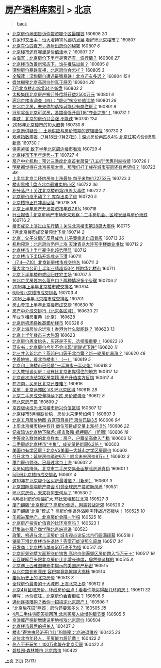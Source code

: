 [房产语料库索引](../../README.md)  > [北京](北京.md)
====
> [back](../README.md)

- [北京房价地图告诉你投资哪个区最赚钱](http://jkwz.applinzi.com/ittc/6863928268482413573.html#%E5%8C%97%E4%BA%AC%E6%88%BF%E4%BB%B7%E5%9C%B0%E5%9B%BE%E5%91%8A%E8%AF%89%E4%BD%A0%E6%8A%95%E8%B5%84%E5%93%AA%E4%B8%AA%E5%8C%BA%E6%9C%80%E8%B5%9A%E9%92%B1) 160808 *20* 
- [许家印又出手：恒大增持10%廊坊发展 看好环北京楼市？](http://jkwz.applinzi.com/ittc/6863535486966170628.html#%E8%AE%B8%E5%AE%B6%E5%8D%B0%E5%8F%88%E5%87%BA%E6%89%8B%EF%BC%9A%E6%81%92%E5%A4%A7%E5%A2%9E%E6%8C%8110%25%E5%BB%8A%E5%9D%8A%E5%8F%91%E5%B1%95+%E7%9C%8B%E5%A5%BD%E7%8E%AF%E5%8C%97%E4%BA%AC%E6%A5%BC%E5%B8%82%EF%BC%9F) 160807  
- [北京车位四百万，折射出房价的秘密](http://jkwz.applinzi.com/ittc/6863573885152396292.html#%E5%8C%97%E4%BA%AC%E8%BD%A6%E4%BD%8D%E5%9B%9B%E7%99%BE%E4%B8%87%EF%BC%8C%E6%8A%98%E5%B0%84%E5%87%BA%E6%88%BF%E4%BB%B7%E7%9A%84%E7%A7%98%E5%AF%86) 160807 *6* 
- [北京楼市还有哪里是价值洼地？](http://jkwz.applinzi.com/ittc/6863337924963337220.html#%E5%8C%97%E4%BA%AC%E6%A5%BC%E5%B8%82%E8%BF%98%E6%9C%89%E5%93%AA%E9%87%8C%E6%98%AF%E4%BB%B7%E5%80%BC%E6%B4%BC%E5%9C%B0%EF%BC%9F) 160807 *37* 
- [白海军：北京房价下半年是否还有一波行情？](http://jkwz.applinzi.com/ittc/6863184752877765637.html#%E7%99%BD%E6%B5%B7%E5%86%9B%EF%BC%9A%E5%8C%97%E4%BA%AC%E6%88%BF%E4%BB%B7%E4%B8%8B%E5%8D%8A%E5%B9%B4%E6%98%AF%E5%90%A6%E8%BF%98%E6%9C%89%E4%B8%80%E6%B3%A2%E8%A1%8C%E6%83%85%EF%BC%9F) 160806 *27* 
- [北京楼市改善新常态下，谁在推陈出新？](http://jkwz.applinzi.com/ittc/6862816988489057284.html#%E5%8C%97%E4%BA%AC%E6%A5%BC%E5%B8%82%E6%94%B9%E5%96%84%E6%96%B0%E5%B8%B8%E6%80%81%E4%B8%8B%EF%BC%8C%E8%B0%81%E5%9C%A8%E6%8E%A8%E9%99%88%E5%87%BA%E6%96%B0%EF%BC%9F) 160805 *8* 
- [深圳房价暴跌真相，北京房价会怎样？](http://jkwz.applinzi.com/ittc/6862809526943892484.html#%E6%B7%B1%E5%9C%B3%E6%88%BF%E4%BB%B7%E6%9A%B4%E8%B7%8C%E7%9C%9F%E7%9B%B8%EF%BC%8C%E5%8C%97%E4%BA%AC%E6%88%BF%E4%BB%B7%E4%BC%9A%E6%80%8E%E6%A0%B7%EF%BC%9F) 160805 *3* 
- [全解读｜深圳房价遭遇最强暴跌！北京还有多远？](http://jkwz.applinzi.com/ittc/6862566176525386756.html#%E5%85%A8%E8%A7%A3%E8%AF%BB%EF%BD%9C%E6%B7%B1%E5%9C%B3%E6%88%BF%E4%BB%B7%E9%81%AD%E9%81%87%E6%9C%80%E5%BC%BA%E6%9A%B4%E8%B7%8C%EF%BC%81%E5%8C%97%E4%BA%AC%E8%BF%98%E6%9C%89%E5%A4%9A%E8%BF%9C%EF%BC%9F) 160804 *154* 
- [媒体揭秘北京高房价的真正原因](http://jkwz.applinzi.com/ittc/6862438479425963012.html#%E5%AA%92%E4%BD%93%E6%8F%AD%E7%A7%98%E5%8C%97%E4%BA%AC%E9%AB%98%E6%88%BF%E4%BB%B7%E7%9A%84%E7%9C%9F%E6%AD%A3%E5%8E%9F%E5%9B%A0) 160804 *20* 
- [7月北京楼市新增34个新盘](http://jkwz.applinzi.com/ittc/6861780982121890820.html#7%E6%9C%88%E5%8C%97%E4%BA%AC%E6%A5%BC%E5%B8%82%E6%96%B0%E5%A2%9E34%E4%B8%AA%E6%96%B0%E7%9B%98) 160802 *2* 
- [太极集团北京房产搬迁补偿将获益2500万元](http://jkwz.applinzi.com/ittc/6861476928510493701.html#%E5%A4%AA%E6%9E%81%E9%9B%86%E5%9B%A2%E5%8C%97%E4%BA%AC%E6%88%BF%E4%BA%A7%E6%90%AC%E8%BF%81%E8%A1%A5%E5%81%BF%E5%B0%86%E8%8E%B7%E7%9B%8A2500%E4%B8%87%E5%85%83) 160801 *6* 
- [环北京楼市调查（四）：“虚火”掏空价值洼地](http://jkwz.applinzi.com/ittc/6861462620229600261.html#%E7%8E%AF%E5%8C%97%E4%BA%AC%E6%A5%BC%E5%B8%82%E8%B0%83%E6%9F%A5%EF%BC%88%E5%9B%9B%EF%BC%89%EF%BC%9A%E2%80%9C%E8%99%9A%E7%81%AB%E2%80%9D%E6%8E%8F%E7%A9%BA%E4%BB%B7%E5%80%BC%E6%B4%BC%E5%9C%B0) 160801 *36* 
- [在北京买房，未来你的选择可能只有商住房了](http://jkwz.applinzi.com/ittc/6861172394491905028.html#%E5%9C%A8%E5%8C%97%E4%BA%AC%E4%B9%B0%E6%88%BF%EF%BC%8C%E6%9C%AA%E6%9D%A5%E4%BD%A0%E7%9A%84%E9%80%89%E6%8B%A9%E5%8F%AF%E8%83%BD%E5%8F%AA%E6%9C%89%E5%95%86%E4%BD%8F%E6%88%BF%E4%BA%86) 160801 *8* 
- [冠军奖金北京可买房，各路豪强开启TI6“夺金之旅”！](http://jkwz.applinzi.com/ittc/6861031497401893893.html#%E5%86%A0%E5%86%9B%E5%A5%96%E9%87%91%E5%8C%97%E4%BA%AC%E5%8F%AF%E4%B9%B0%E6%88%BF%EF%BC%8C%E5%90%84%E8%B7%AF%E8%B1%AA%E5%BC%BA%E5%BC%80%E5%90%AFTI6%E2%80%9C%E5%A4%BA%E9%87%91%E4%B9%8B%E6%97%85%E2%80%9D%EF%BC%81) 160731 *1* 
- [李铁：北京的房价只会涨 不能跌](http://jkwz.applinzi.com/ittc/6860680668971009028.html#%E6%9D%8E%E9%93%81%EF%BC%9A%E5%8C%97%E4%BA%AC%E7%9A%84%E6%88%BF%E4%BB%B7%E5%8F%AA%E4%BC%9A%E6%B6%A8+%E4%B8%8D%E8%83%BD%E8%B7%8C) 160730 *124* 
- [2016年北京楼市的10大趋势](http://jkwz.applinzi.com/ittc/6860600689050518533.html#2016%E5%B9%B4%E5%8C%97%E4%BA%AC%E6%A5%BC%E5%B8%82%E7%9A%8410%E5%A4%A7%E8%B6%8B%E5%8A%BF) 160730 *6* 
- [北京断供疑云： 土地供应与房价预期的逻辑错位](http://jkwz.applinzi.com/ittc/6860600505650381828.html#%E5%8C%97%E4%BA%AC%E6%96%AD%E4%BE%9B%E7%96%91%E4%BA%91%EF%BC%9A+%E5%9C%9F%E5%9C%B0%E4%BE%9B%E5%BA%94%E4%B8%8E%E6%88%BF%E4%BB%B7%E9%A2%84%E6%9C%9F%E7%9A%84%E9%80%BB%E8%BE%91%E9%94%99%E4%BD%8D) 160730 *2* 
- [观点指数周报（7月18日-7月27日）| 深圳房价再跌8.4% 北京住宅均价创8周新高](http://jkwz.applinzi.com/ittc/6860436421801935877.html#%E8%A7%82%E7%82%B9%E6%8C%87%E6%95%B0%E5%91%A8%E6%8A%A5%EF%BC%887%E6%9C%8818%E6%97%A5-7%E6%9C%8827%E6%97%A5%EF%BC%89%7C+%E6%B7%B1%E5%9C%B3%E6%88%BF%E4%BB%B7%E5%86%8D%E8%B7%8C8.4%25+%E5%8C%97%E4%BA%AC%E4%BD%8F%E5%AE%85%E5%9D%87%E4%BB%B7%E5%88%9B8%E5%91%A8%E6%96%B0%E9%AB%98) 160730 *1* 
- [供需紧张 致下半年北京周边楼市看涨](http://jkwz.applinzi.com/ittc/6860317902875657220.html#%E4%BE%9B%E9%9C%80%E7%B4%A7%E5%BC%A0+%E8%87%B4%E4%B8%8B%E5%8D%8A%E5%B9%B4%E5%8C%97%E4%BA%AC%E5%91%A8%E8%BE%B9%E6%A5%BC%E5%B8%82%E7%9C%8B%E6%B6%A8) 160729 *4* 
- [北京楼市下半年走势--下](http://jkwz.applinzi.com/ittc/6859636057154520069.html#%E5%8C%97%E4%BA%AC%E6%A5%BC%E5%B8%82%E4%B8%8B%E5%8D%8A%E5%B9%B4%E8%B5%B0%E5%8A%BF--%E4%B8%8B) 160727 *4* 
- [房产中介机构：预计三季度北京首套房贷“八五折”优惠利率持续](http://jkwz.applinzi.com/ittc/6859090712985076741.html#%E6%88%BF%E4%BA%A7%E4%B8%AD%E4%BB%8B%E6%9C%BA%E6%9E%84%EF%BC%9A%E9%A2%84%E8%AE%A1%E4%B8%89%E5%AD%A3%E5%BA%A6%E5%8C%97%E4%BA%AC%E9%A6%96%E5%A5%97%E6%88%BF%E8%B4%B7%E2%80%9C%E5%85%AB%E4%BA%94%E6%8A%98%E2%80%9D%E4%BC%98%E6%83%A0%E5%88%A9%E7%8E%87%E6%8C%81%E7%BB%AD) 160726 *1* 
- [明星都觉得在北京买房太贵，那我们打工族在城市买房还有希望吗？](http://jkwz.applinzi.com/ittc/6858149971437814788.html#%E6%98%8E%E6%98%9F%E9%83%BD%E8%A7%89%E5%BE%97%E5%9C%A8%E5%8C%97%E4%BA%AC%E4%B9%B0%E6%88%BF%E5%A4%AA%E8%B4%B5%EF%BC%8C%E9%82%A3%E6%88%91%E4%BB%AC%E6%89%93%E5%B7%A5%E6%97%8F%E5%9C%A8%E5%9F%8E%E5%B8%82%E4%B9%B0%E6%88%BF%E8%BF%98%E6%9C%89%E5%B8%8C%E6%9C%9B%E5%90%97%EF%BC%9F) 160723 *48* 
- [上半年北京二环内房价上涨最快 每平米均价72752元](http://jkwz.applinzi.com/ittc/6858023646903403525.html#%E4%B8%8A%E5%8D%8A%E5%B9%B4%E5%8C%97%E4%BA%AC%E4%BA%8C%E7%8E%AF%E5%86%85%E6%88%BF%E4%BB%B7%E4%B8%8A%E6%B6%A8%E6%9C%80%E5%BF%AB+%E6%AF%8F%E5%B9%B3%E7%B1%B3%E5%9D%87%E4%BB%B772752%E5%85%83) 160723 *3* 
- [楼市黑榜 | 盘点北京最难卖的小区](http://jkwz.applinzi.com/ittc/6857739454336467972.html#%E6%A5%BC%E5%B8%82%E9%BB%91%E6%A6%9C+%7C+%E7%9B%98%E7%82%B9%E5%8C%97%E4%BA%AC%E6%9C%80%E9%9A%BE%E5%8D%96%E7%9A%84%E5%B0%8F%E5%8C%BA) 160722 *36* 
- [积分落户丨关注北京楼市第29周大事件](http://jkwz.applinzi.com/ittc/6857719019075011588.html#%E7%A7%AF%E5%88%86%E8%90%BD%E6%88%B7%E4%B8%A8%E5%85%B3%E6%B3%A8%E5%8C%97%E4%BA%AC%E6%A5%BC%E5%B8%82%E7%AC%AC29%E5%91%A8%E5%A4%A7%E4%BA%8B%E4%BB%B6) 160722 *2* 
- [北京房价涨不动了？ 库存出卖了你](http://jkwz.applinzi.com/ittc/6856863603420038149.html#%E5%8C%97%E4%BA%AC%E6%88%BF%E4%BB%B7%E6%B6%A8%E4%B8%8D%E5%8A%A8%E4%BA%86%EF%BC%9F+%E5%BA%93%E5%AD%98%E5%87%BA%E5%8D%96%E4%BA%86%E4%BD%A0) 160720 *5* 
- [北京楼市正在冲高回落](http://jkwz.applinzi.com/ittc/6856139424466994181.html#%E5%8C%97%E4%BA%AC%E6%A5%BC%E5%B8%82%E6%AD%A3%E5%9C%A8%E5%86%B2%E9%AB%98%E5%9B%9E%E8%90%BD) 160718 *38* 
- [北京上半年房产开发投资按年跌7.6%](http://jkwz.applinzi.com/ittc/6856107083359060996.html#%E5%8C%97%E4%BA%AC%E4%B8%8A%E5%8D%8A%E5%B9%B4%E6%88%BF%E4%BA%A7%E5%BC%80%E5%8F%91%E6%8A%95%E8%B5%84%E6%8C%89%E5%B9%B4%E8%B7%8C7.6%25) 160718  
- [行业报告 | 北京房地产市场未来观察：二手房机会、区域发展与房价涨跌](http://jkwz.applinzi.com/ittc/6855491534551778309.html#%E8%A1%8C%E4%B8%9A%E6%8A%A5%E5%91%8A+%7C+%E5%8C%97%E4%BA%AC%E6%88%BF%E5%9C%B0%E4%BA%A7%E5%B8%82%E5%9C%BA%E6%9C%AA%E6%9D%A5%E8%A7%82%E5%AF%9F%EF%BC%9A%E4%BA%8C%E6%89%8B%E6%88%BF%E6%9C%BA%E4%BC%9A%E3%80%81%E5%8C%BA%E5%9F%9F%E5%8F%91%E5%B1%95%E4%B8%8E%E6%88%BF%E4%BB%B7%E6%B6%A8%E8%B7%8C) 160716 *2* 
- [楼市成交上演过山车行情丨关注北京楼市第28周大事件](http://jkwz.applinzi.com/ittc/6855107022353335300.html#%E6%A5%BC%E5%B8%82%E6%88%90%E4%BA%A4%E4%B8%8A%E6%BC%94%E8%BF%87%E5%B1%B1%E8%BD%A6%E8%A1%8C%E6%83%85%E4%B8%A8%E5%85%B3%E6%B3%A8%E5%8C%97%E4%BA%AC%E6%A5%BC%E5%B8%82%E7%AC%AC28%E5%91%A8%E5%A4%A7%E4%BA%8B%E4%BB%B6) 160715  
- [7月北京楼市成交量预计下滑](http://jkwz.applinzi.com/ittc/6854734117752800260.html#7%E6%9C%88%E5%8C%97%E4%BA%AC%E6%A5%BC%E5%B8%82%E6%88%90%E4%BA%A4%E9%87%8F%E9%A2%84%E8%AE%A1%E4%B8%8B%E6%BB%91) 160714 *2* 
- [北京：父子分房产反目成仇 儿子竟偷走亡母骨灰](http://jkwz.applinzi.com/ittc/6854313181455057924.html#%E5%8C%97%E4%BA%AC%EF%BC%9A%E7%88%B6%E5%AD%90%E5%88%86%E6%88%BF%E4%BA%A7%E5%8F%8D%E7%9B%AE%E6%88%90%E4%BB%87+%E5%84%BF%E5%AD%90%E7%AB%9F%E5%81%B7%E8%B5%B0%E4%BA%A1%E6%AF%8D%E9%AA%A8%E7%81%B0) 160713 *36* 
- [机构预测：北京房价仍将上涨  天津青岛大连写字楼商业堪忧](http://jkwz.applinzi.com/ittc/6853885162928210949.html#%E6%9C%BA%E6%9E%84%E9%A2%84%E6%B5%8B%EF%BC%9A%E5%8C%97%E4%BA%AC%E6%88%BF%E4%BB%B7%E4%BB%8D%E5%B0%86%E4%B8%8A%E6%B6%A8++%E5%A4%A9%E6%B4%A5%E9%9D%92%E5%B2%9B%E5%A4%A7%E8%BF%9E%E5%86%99%E5%AD%97%E6%A5%BC%E5%95%86%E4%B8%9A%E5%A0%AA%E5%BF%A7) 160712 *2* 
- [北京楼市上半年豪宅化趋势明显](http://jkwz.applinzi.com/ittc/6853753997021938692.html#%E5%8C%97%E4%BA%AC%E6%A5%BC%E5%B8%82%E4%B8%8A%E5%8D%8A%E5%B9%B4%E8%B1%AA%E5%AE%85%E5%8C%96%E8%B6%8B%E5%8A%BF%E6%98%8E%E6%98%BE) 160712  
- [北京楼市下半场开场成交下滑](http://jkwz.applinzi.com/ittc/6853639389401580548.html#%E5%8C%97%E4%BA%AC%E6%A5%BC%E5%B8%82%E4%B8%8B%E5%8D%8A%E5%9C%BA%E5%BC%80%E5%9C%BA%E6%88%90%E4%BA%A4%E4%B8%8B%E6%BB%91) 160711  
- [（7.4—7.10）北京新房楼市成交排名](http://jkwz.applinzi.com/ittc/6853620473384141828.html#%EF%BC%887.4%E2%80%947.10%EF%BC%89%E5%8C%97%E4%BA%AC%E6%96%B0%E6%88%BF%E6%A5%BC%E5%B8%82%E6%88%90%E4%BA%A4%E6%8E%92%E5%90%8D) 160711 *3* 
- [恒大北京公司上半年业绩超150亿 领跑华北楼市](http://jkwz.applinzi.com/ittc/6853607209778545668.html#%E6%81%92%E5%A4%A7%E5%8C%97%E4%BA%AC%E5%85%AC%E5%8F%B8%E4%B8%8A%E5%8D%8A%E5%B9%B4%E4%B8%9A%E7%BB%A9%E8%B6%85150%E4%BA%BF+%E9%A2%86%E8%B7%91%E5%8D%8E%E5%8C%97%E6%A5%BC%E5%B8%82) 160711  
- [北京下半年楼市或回归住宅主场](http://jkwz.applinzi.com/ittc/6852158780342797317.html#%E5%8C%97%E4%BA%AC%E4%B8%8B%E5%8D%8A%E5%B9%B4%E6%A5%BC%E5%B8%82%E6%88%96%E5%9B%9E%E5%BD%92%E4%BD%8F%E5%AE%85%E4%B8%BB%E5%9C%BA) 160707 *5* 
- [在北京买房要怎么落户口？两种情况多个步骤](http://jkwz.applinzi.com/ittc/6851790729285993476.html#%E5%9C%A8%E5%8C%97%E4%BA%AC%E4%B9%B0%E6%88%BF%E8%A6%81%E6%80%8E%E4%B9%88%E8%90%BD%E6%88%B7%E5%8F%A3%EF%BC%9F%E4%B8%A4%E7%A7%8D%E6%83%85%E5%86%B5%E5%A4%9A%E4%B8%AA%E6%AD%A5%E9%AA%A4) 160706 *2* 
- [2016年上半年北京楼市成交排名](http://jkwz.applinzi.com/ittc/6851066366177838085.html#2016%E5%B9%B4%E4%B8%8A%E5%8D%8A%E5%B9%B4%E5%8C%97%E4%BA%AC%E6%A5%BC%E5%B8%82%E6%88%90%E4%BA%A4%E6%8E%92%E5%90%8D) 160704  
- [6月份北京楼市成交排名](http://jkwz.applinzi.com/ittc/6850576574751179781.html#6%E6%9C%88%E4%BB%BD%E5%8C%97%E4%BA%AC%E6%A5%BC%E5%B8%82%E6%88%90%E4%BA%A4%E6%8E%92%E5%90%8D) 160703 *4* 
- [2016上半年北京楼市成交排名](http://jkwz.applinzi.com/ittc/6849850321937105925.html#2016%E4%B8%8A%E5%8D%8A%E5%B9%B4%E5%8C%97%E4%BA%AC%E6%A5%BC%E5%B8%82%E6%88%90%E4%BA%A4%E6%8E%92%E5%90%8D) 160701  
- [房山登顶上半年北京楼市成交榜](http://jkwz.applinzi.com/ittc/6849482003694748677.html#%E6%88%BF%E5%B1%B1%E7%99%BB%E9%A1%B6%E4%B8%8A%E5%8D%8A%E5%B9%B4%E5%8C%97%E4%BA%AC%E6%A5%BC%E5%B8%82%E6%88%90%E4%BA%A4%E6%A6%9C) 160630 *10* 
- [房产中介成交排行（北京各区域）](http://jkwz.applinzi.com/ittc/6849226304758744069.html#%E6%88%BF%E4%BA%A7%E4%B8%AD%E4%BB%8B%E6%88%90%E4%BA%A4%E6%8E%92%E8%A1%8C%EF%BC%88%E5%8C%97%E4%BA%AC%E5%90%84%E5%8C%BA%E5%9F%9F%EF%BC%89) 160630 *21* 
- [毕业季租房宝典（北京）](http://jkwz.applinzi.com/ittc/6848860968179991556.html#%E6%AF%95%E4%B8%9A%E5%AD%A3%E7%A7%9F%E6%88%BF%E5%AE%9D%E5%85%B8%EF%BC%88%E5%8C%97%E4%BA%AC%EF%BC%89) 160628  
- [北京新机场将推高廊坊楼市](http://jkwz.applinzi.com/ittc/6848822697416721413.html#%E5%8C%97%E4%BA%AC%E6%96%B0%E6%9C%BA%E5%9C%BA%E5%B0%86%E6%8E%A8%E9%AB%98%E5%BB%8A%E5%9D%8A%E6%A5%BC%E5%B8%82) 160628 *6* 
- [北京上海房价永远涨！香港为什么就能跌？](http://jkwz.applinzi.com/ittc/6846982256224371716.html#%E5%8C%97%E4%BA%AC%E4%B8%8A%E6%B5%B7%E6%88%BF%E4%BB%B7%E6%B0%B8%E8%BF%9C%E6%B6%A8%EF%BC%81%E9%A6%99%E6%B8%AF%E4%B8%BA%E4%BB%80%E4%B9%88%E5%B0%B1%E8%83%BD%E8%B7%8C%EF%BC%9F) 160623 *13* 
- [北京上半年楼市三大热源](http://jkwz.applinzi.com/ittc/6846832996178723845.html#%E5%8C%97%E4%BA%AC%E4%B8%8A%E5%8D%8A%E5%B9%B4%E6%A5%BC%E5%B8%82%E4%B8%89%E5%A4%A7%E7%83%AD%E6%BA%90) 160623  
- [北京房价再度抬头，买还是不买，选择很重要！](http://jkwz.applinzi.com/ittc/6846555312462758917.html#%E5%8C%97%E4%BA%AC%E6%88%BF%E4%BB%B7%E5%86%8D%E5%BA%A6%E6%8A%AC%E5%A4%B4%EF%BC%8C%E4%B9%B0%E8%BF%98%E6%98%AF%E4%B8%8D%E4%B9%B0%EF%BC%8C%E9%80%89%E6%8B%A9%E5%BE%88%E9%87%8D%E8%A6%81%EF%BC%81) 160622 *10* 
- [蓝皮书：北京房价今年不会出现“断崖式下跌”](http://jkwz.applinzi.com/ittc/6845829214875681796.html#%E8%93%9D%E7%9A%AE%E4%B9%A6%EF%BC%9A%E5%8C%97%E4%BA%AC%E6%88%BF%E4%BB%B7%E4%BB%8A%E5%B9%B4%E4%B8%8D%E4%BC%9A%E5%87%BA%E7%8E%B0%E2%80%9C%E6%96%AD%E5%B4%96%E5%BC%8F%E4%B8%8B%E8%B7%8C%E2%80%9D) 160620 *11* 
- [北三并入新北京？燕郊户口等于北京籍？新一轮房价暴涨？](http://jkwz.applinzi.com/ittc/6845748172902892548.html#%E5%8C%97%E4%B8%89%E5%B9%B6%E5%85%A5%E6%96%B0%E5%8C%97%E4%BA%AC%EF%BC%9F%E7%87%95%E9%83%8A%E6%88%B7%E5%8F%A3%E7%AD%89%E4%BA%8E%E5%8C%97%E4%BA%AC%E7%B1%8D%EF%BC%9F%E6%96%B0%E4%B8%80%E8%BD%AE%E6%88%BF%E4%BB%B7%E6%9A%B4%E6%B6%A8%EF%BC%9F) 160620 *48* 
- [坐着地铁，看北京楼市！（一）](http://jkwz.applinzi.com/ittc/6845215670413034500.html#%E5%9D%90%E7%9D%80%E5%9C%B0%E9%93%81%EF%BC%8C%E7%9C%8B%E5%8C%97%E4%BA%AC%E6%A5%BC%E5%B8%82%EF%BC%81%EF%BC%88%E4%B8%80%EF%BC%89) 160619 *5* 
- [北京和上海楼市已经是“一半海水一半火焰”](http://jkwz.applinzi.com/ittc/6845068309971862532.html#%E5%8C%97%E4%BA%AC%E5%92%8C%E4%B8%8A%E6%B5%B7%E6%A5%BC%E5%B8%82%E5%B7%B2%E7%BB%8F%E6%98%AF%E2%80%9C%E4%B8%80%E5%8D%8A%E6%B5%B7%E6%B0%B4%E4%B8%80%E5%8D%8A%E7%81%AB%E7%84%B0%E2%80%9D) 160618 *3* 
- [北大教授谈买房：没有比北京更靠得住的地方](http://jkwz.applinzi.com/ittc/6844687349333885957.html#%E5%8C%97%E5%A4%A7%E6%95%99%E6%8E%88%E8%B0%88%E4%B9%B0%E6%88%BF%EF%BC%9A%E6%B2%A1%E6%9C%89%E6%AF%94%E5%8C%97%E4%BA%AC%E6%9B%B4%E9%9D%A0%E5%BE%97%E4%BD%8F%E7%9A%84%E5%9C%B0%E6%96%B9) 160617 *14* 
- [北京首次冻结学区房学籍 房产升值卖方反悔](http://jkwz.applinzi.com/ittc/6844654415629517828.html#%E5%8C%97%E4%BA%AC%E9%A6%96%E6%AC%A1%E5%86%BB%E7%BB%93%E5%AD%A6%E5%8C%BA%E6%88%BF%E5%AD%A6%E7%B1%8D+%E6%88%BF%E4%BA%A7%E5%8D%87%E5%80%BC%E5%8D%96%E6%96%B9%E5%8F%8D%E6%82%94) 160617 *4* 
- [在海南，买房比北京还要难？](http://jkwz.applinzi.com/ittc/6844275223507256325.html#%E5%9C%A8%E6%B5%B7%E5%8D%97%EF%BC%8C%E4%B9%B0%E6%88%BF%E6%AF%94%E5%8C%97%E4%BA%AC%E8%BF%98%E8%A6%81%E9%9A%BE%EF%BC%9F) 160616  
- [买房：北京远郊区 VS 环北京区域](http://jkwz.applinzi.com/ittc/6843891846899827716.html#%E4%B9%B0%E6%88%BF%EF%BC%9A%E5%8C%97%E4%BA%AC%E8%BF%9C%E9%83%8A%E5%8C%BA+VS+%E7%8E%AF%E5%8C%97%E4%BA%AC%E5%8C%BA%E5%9F%9F) 160615 *28* 
- [北京二手房成交量持续下跌 房价或滞涨](http://jkwz.applinzi.com/ittc/6842890959226143748.html#%E5%8C%97%E4%BA%AC%E4%BA%8C%E6%89%8B%E6%88%BF%E6%88%90%E4%BA%A4%E9%87%8F%E6%8C%81%E7%BB%AD%E4%B8%8B%E8%B7%8C+%E6%88%BF%E4%BB%B7%E6%88%96%E6%BB%9E%E6%B6%A8) 160612 *8* 
- [环北京房产篇](http://jkwz.applinzi.com/ittc/6841635053884670980.html#%E7%8E%AF%E5%8C%97%E4%BA%AC%E6%88%BF%E4%BA%A7%E7%AF%87) 160609 *2* 
- [京西版块成为北京楼市新兴价值区域](http://jkwz.applinzi.com/ittc/6840859399400457221.html#%E4%BA%AC%E8%A5%BF%E7%89%88%E5%9D%97%E6%88%90%E4%B8%BA%E5%8C%97%E4%BA%AC%E6%A5%BC%E5%B8%82%E6%96%B0%E5%85%B4%E4%BB%B7%E5%80%BC%E5%8C%BA%E5%9F%9F) 160607 *12* 
- [北京楼市5月量跌价稳，房价未来走势如何？](http://jkwz.applinzi.com/ittc/6840890067513771012.html#%E5%8C%97%E4%BA%AC%E6%A5%BC%E5%B8%825%E6%9C%88%E9%87%8F%E8%B7%8C%E4%BB%B7%E7%A8%B3%EF%BC%8C%E6%88%BF%E4%BB%B7%E6%9C%AA%E6%9D%A5%E8%B5%B0%E5%8A%BF%E5%A6%82%E4%BD%95%EF%BC%9F) 160607 *3* 
- [北京五月房价地图 各区项目排行 房价已破3.5](http://jkwz.applinzi.com/ittc/6840738598823134213.html#%E5%8C%97%E4%BA%AC%E4%BA%94%E6%9C%88%E6%88%BF%E4%BB%B7%E5%9C%B0%E5%9B%BE+%E5%90%84%E5%8C%BA%E9%A1%B9%E7%9B%AE%E6%8E%92%E8%A1%8C+%E6%88%BF%E4%BB%B7%E5%B7%B2%E7%A0%B43.5) 160606 *64* 
- [上周北京楼市稳中有升 商住项目成交量上涨41.9%](http://jkwz.applinzi.com/ittc/6840579661494748164.html#%E4%B8%8A%E5%91%A8%E5%8C%97%E4%BA%AC%E6%A5%BC%E5%B8%82%E7%A8%B3%E4%B8%AD%E6%9C%89%E5%8D%87+%E5%95%86%E4%BD%8F%E9%A1%B9%E7%9B%AE%E6%88%90%E4%BA%A4%E9%87%8F%E4%B8%8A%E6%B6%A841.9%25) 160606 *22* 
- [记者暗访北京地下赌场: 闹市聚赌 抵押房产（组图)](http://jkwz.applinzi.com/ittc/6840523541388461061.html#%E8%AE%B0%E8%80%85%E6%9A%97%E8%AE%BF%E5%8C%97%E4%BA%AC%E5%9C%B0%E4%B8%8B%E8%B5%8C%E5%9C%BA%3A+%E9%97%B9%E5%B8%82%E8%81%9A%E8%B5%8C+%E6%8A%B5%E6%8A%BC%E6%88%BF%E4%BA%A7%EF%BC%88%E7%BB%84%E5%9B%BE%29) 160606 *19* 
- [中等收入群体的北京样本：房产、户籍垒高收入门槛](http://jkwz.applinzi.com/ittc/6840406808862393349.html#%E4%B8%AD%E7%AD%89%E6%94%B6%E5%85%A5%E7%BE%A4%E4%BD%93%E7%9A%84%E5%8C%97%E4%BA%AC%E6%A0%B7%E6%9C%AC%EF%BC%9A%E6%88%BF%E4%BA%A7%E3%80%81%E6%88%B7%E7%B1%8D%E5%9E%92%E9%AB%98%E6%94%B6%E5%85%A5%E9%97%A8%E6%A7%9B) 160606 *12* 
- [二手房成北京楼市“主角”，成交量是新房6.2倍！](http://jkwz.applinzi.com/ittc/6839537710322418693.html#%E4%BA%8C%E6%89%8B%E6%88%BF%E6%88%90%E5%8C%97%E4%BA%AC%E6%A5%BC%E5%B8%82%E2%80%9C%E4%B8%BB%E8%A7%92%E2%80%9D%EF%BC%8C%E6%88%90%E4%BA%A4%E9%87%8F%E6%98%AF%E6%96%B0%E6%88%BF6.2%E5%80%8D%EF%BC%81) 160603  
- [美国也有学区房？北京VS美国十大城市之学区房房价](http://jkwz.applinzi.com/ittc/6839259666940691461.html#%E7%BE%8E%E5%9B%BD%E4%B9%9F%E6%9C%89%E5%AD%A6%E5%8C%BA%E6%88%BF%EF%BC%9F%E5%8C%97%E4%BA%ACVS%E7%BE%8E%E5%9B%BD%E5%8D%81%E5%A4%A7%E5%9F%8E%E5%B8%82%E4%B9%8B%E5%AD%A6%E5%8C%BA%E6%88%BF%E6%88%BF%E4%BB%B7) 160602  
- [今日北京：延庆房价飚进6万！顺义未来房价8万+！](http://jkwz.applinzi.com/ittc/6839187509749482501.html#%E4%BB%8A%E6%97%A5%E5%8C%97%E4%BA%AC%EF%BC%9A%E5%BB%B6%E5%BA%86%E6%88%BF%E4%BB%B7%E9%A3%9A%E8%BF%9B6%E4%B8%87%EF%BC%81%E9%A1%BA%E4%B9%89%E6%9C%AA%E6%9D%A5%E6%88%BF%E4%BB%B78%E4%B8%87%2B%EF%BC%81) 160602 *3* 
- [厦门房价领涨，已超过北京上海](http://jkwz.applinzi.com/ittc/6839065930730324996.html#%E5%8E%A6%E9%97%A8%E6%88%BF%E4%BB%B7%E9%A2%86%E6%B6%A8%EF%BC%8C%E5%B7%B2%E8%B6%85%E8%BF%87%E5%8C%97%E4%BA%AC%E4%B8%8A%E6%B5%B7) 160602 *3* 
- [买房风险降低，北京市二手房交易全面核验房源真伪](http://jkwz.applinzi.com/ittc/6838839378423841797.html#%E4%B9%B0%E6%88%BF%E9%A3%8E%E9%99%A9%E9%99%8D%E4%BD%8E%EF%BC%8C%E5%8C%97%E4%BA%AC%E5%B8%82%E4%BA%8C%E6%89%8B%E6%88%BF%E4%BA%A4%E6%98%93%E5%85%A8%E9%9D%A2%E6%A0%B8%E9%AA%8C%E6%88%BF%E6%BA%90%E7%9C%9F%E4%BC%AA) 160601 *1* 
- [5月份北京楼市成交排名](http://jkwz.applinzi.com/ittc/6838816867632022533.html#5%E6%9C%88%E4%BB%BD%E5%8C%97%E4%BA%AC%E6%A5%BC%E5%B8%82%E6%88%90%E4%BA%A4%E6%8E%92%E5%90%8D) 160601 *4* 
- [这10年在北京哪个区买房最增值？（新房）](http://jkwz.applinzi.com/ittc/6838327458302280708.html#%E8%BF%9910%E5%B9%B4%E5%9C%A8%E5%8C%97%E4%BA%AC%E5%93%AA%E4%B8%AA%E5%8C%BA%E4%B9%B0%E6%88%BF%E6%9C%80%E5%A2%9E%E5%80%BC%EF%BC%9F%EF%BC%88%E6%96%B0%E6%88%BF%EF%BC%89) 160601 *3* 
- [北京国际高端房产盛会 引领全球房产投资新风尚](http://jkwz.applinzi.com/ittc/6838082281566372869.html#%E5%8C%97%E4%BA%AC%E5%9B%BD%E9%99%85%E9%AB%98%E7%AB%AF%E6%88%BF%E4%BA%A7%E7%9B%9B%E4%BC%9A+%E5%BC%95%E9%A2%86%E5%85%A8%E7%90%83%E6%88%BF%E4%BA%A7%E6%8A%95%E8%B5%84%E6%96%B0%E9%A3%8E%E5%B0%9A) 160531  
- [环北京房价，未来将何去何从？](http://jkwz.applinzi.com/ittc/6837962372941349892.html#%E7%8E%AF%E5%8C%97%E4%BA%AC%E6%88%BF%E4%BB%B7%EF%BC%8C%E6%9C%AA%E6%9D%A5%E5%B0%86%E4%BD%95%E5%8E%BB%E4%BD%95%E4%BB%8E%EF%BC%9F) 160530 *2* 
- [4月福州房价涨幅扩大 环比涨幅超过北京](http://jkwz.applinzi.com/ittc/6836856826473481220.html#4%E6%9C%88%E7%A6%8F%E5%B7%9E%E6%88%BF%E4%BB%B7%E6%B6%A8%E5%B9%85%E6%89%A9%E5%A4%A7+%E7%8E%AF%E6%AF%94%E6%B6%A8%E5%B9%85%E8%B6%85%E8%BF%87%E5%8C%97%E4%BA%AC) 160527 *3* 
- [厦门翻版“北京模式”? 高房价倒逼，刚需转战近郊](http://jkwz.applinzi.com/ittc/6836468518367003652.html#%E5%8E%A6%E9%97%A8%E7%BF%BB%E7%89%88%E2%80%9C%E5%8C%97%E4%BA%AC%E6%A8%A1%E5%BC%8F%E2%80%9D%3F+%E9%AB%98%E6%88%BF%E4%BB%B7%E5%80%92%E9%80%BC%EF%BC%8C%E5%88%9A%E9%9C%80%E8%BD%AC%E6%88%98%E8%BF%91%E9%83%8A) 160526 *2* 
- [厦门翻版“北京”模式？ 高房价倒逼外溢刚需转战近郊板块！](http://jkwz.applinzi.com/ittc/6836291530268345348.html#%E5%8E%A6%E9%97%A8%E7%BF%BB%E7%89%88%E2%80%9C%E5%8C%97%E4%BA%AC%E2%80%9D%E6%A8%A1%E5%BC%8F%EF%BC%9F+%E9%AB%98%E6%88%BF%E4%BB%B7%E5%80%92%E9%80%BC%E5%A4%96%E6%BA%A2%E5%88%9A%E9%9C%80%E8%BD%AC%E6%88%98%E8%BF%91%E9%83%8A%E6%9D%BF%E5%9D%97%EF%BC%81) 160525 *10* 
- [乐视进军地产，北京房价会降一半吗](http://jkwz.applinzi.com/ittc/6836129410499232772.html#%E4%B9%90%E8%A7%86%E8%BF%9B%E5%86%9B%E5%9C%B0%E4%BA%A7%EF%BC%8C%E5%8C%97%E4%BA%AC%E6%88%BF%E4%BB%B7%E4%BC%9A%E9%99%8D%E4%B8%80%E5%8D%8A%E5%90%97) 160525 *16* 
- [北京房产投资价值真的比环京高吗？](http://jkwz.applinzi.com/ittc/6835460384550814725.html#%E5%8C%97%E4%BA%AC%E6%88%BF%E4%BA%A7%E6%8A%95%E8%B5%84%E4%BB%B7%E5%80%BC%E7%9C%9F%E7%9A%84%E6%AF%94%E7%8E%AF%E4%BA%AC%E9%AB%98%E5%90%97%EF%BC%9F) 160523 *1* 
- [赶集举办房产商学院北京站巡讲](http://jkwz.applinzi.com/ittc/6835145353913172996.html#%E8%B5%B6%E9%9B%86%E4%B8%BE%E5%8A%9E%E6%88%BF%E4%BA%A7%E5%95%86%E5%AD%A6%E9%99%A2%E5%8C%97%E4%BA%AC%E7%AB%99%E5%B7%A1%E8%AE%B2) 160523  
- [政策、机遇与北上深房价 城市观点论坛北京行圆满闭幕](http://jkwz.applinzi.com/ittc/6833372434631492613.html#%E6%94%BF%E7%AD%96%E3%80%81%E6%9C%BA%E9%81%87%E4%B8%8E%E5%8C%97%E4%B8%8A%E6%B7%B1%E6%88%BF%E4%BB%B7+%E5%9F%8E%E5%B8%82%E8%A7%82%E7%82%B9%E8%AE%BA%E5%9D%9B%E5%8C%97%E4%BA%AC%E8%A1%8C%E5%9C%86%E6%BB%A1%E9%97%AD%E5%B9%95) 160518 *1* 
- [销量下滑北京楼市在退烧？答案可能没那么简单](http://jkwz.applinzi.com/ittc/6833284548917724164.html#%E9%94%80%E9%87%8F%E4%B8%8B%E6%BB%91%E5%8C%97%E4%BA%AC%E6%A5%BC%E5%B8%82%E5%9C%A8%E9%80%80%E7%83%A7%EF%BC%9F%E7%AD%94%E6%A1%88%E5%8F%AF%E8%83%BD%E6%B2%A1%E9%82%A3%E4%B9%88%E7%AE%80%E5%8D%95) 160517 *34* 
- [开发商：北京楼市单价50万也不为怪](http://jkwz.applinzi.com/ittc/6833279981270336517.html#%E5%BC%80%E5%8F%91%E5%95%86%EF%BC%9A%E5%8C%97%E4%BA%AC%E6%A5%BC%E5%B8%82%E5%8D%95%E4%BB%B750%E4%B8%87%E4%B9%9F%E4%B8%8D%E4%B8%BA%E6%80%AA) 160517 *42* 
- [北京近郊别墅大面积涨价销售 高地价倒逼郊区房价跨入“5万元＋”](http://jkwz.applinzi.com/ittc/6833158270554211332.html#%E5%8C%97%E4%BA%AC%E8%BF%91%E9%83%8A%E5%88%AB%E5%A2%85%E5%A4%A7%E9%9D%A2%E7%A7%AF%E6%B6%A8%E4%BB%B7%E9%94%80%E5%94%AE+%E9%AB%98%E5%9C%B0%E4%BB%B7%E5%80%92%E9%80%BC%E9%83%8A%E5%8C%BA%E6%88%BF%E4%BB%B7%E8%B7%A8%E5%85%A5%E2%80%9C5%E4%B8%87%E5%85%83%EF%BC%8B%E2%80%9D) 160517 *16* 
- [让互联网巨头跟北京房价比比增长速度，居然是这样的](http://jkwz.applinzi.com/ittc/6832496311676699652.html#%E8%AE%A9%E4%BA%92%E8%81%94%E7%BD%91%E5%B7%A8%E5%A4%B4%E8%B7%9F%E5%8C%97%E4%BA%AC%E6%88%BF%E4%BB%B7%E6%AF%94%E6%AF%94%E5%A2%9E%E9%95%BF%E9%80%9F%E5%BA%A6%EF%BC%8C%E5%B1%85%E7%84%B6%E6%98%AF%E8%BF%99%E6%A0%B7%E7%9A%84) 160515 *8* 
- [北京遇上西雅图电影中揭示的美国房产秘密](http://jkwz.applinzi.com/ittc/6832342831142011909.html#%E5%8C%97%E4%BA%AC%E9%81%87%E4%B8%8A%E8%A5%BF%E9%9B%85%E5%9B%BE%E7%94%B5%E5%BD%B1%E4%B8%AD%E6%8F%AD%E7%A4%BA%E7%9A%84%E7%BE%8E%E5%9B%BD%E6%88%BF%E4%BA%A7%E7%A7%98%E5%AF%86) 160515  
- [从北京路到东莞庄 容积率竟能乾坤大挪移](http://jkwz.applinzi.com/ittc/6832125799360365572.html#%E4%BB%8E%E5%8C%97%E4%BA%AC%E8%B7%AF%E5%88%B0%E4%B8%9C%E8%8E%9E%E5%BA%84+%E5%AE%B9%E7%A7%AF%E7%8E%87%E7%AB%9F%E8%83%BD%E4%B9%BE%E5%9D%A4%E5%A4%A7%E6%8C%AA%E7%A7%BB) 160514  
- [趣侃历史上的北京房价](http://jkwz.applinzi.com/ittc/6828690809066882052.html#%E8%B6%A3%E4%BE%83%E5%8E%86%E5%8F%B2%E4%B8%8A%E7%9A%84%E5%8C%97%E4%BA%AC%E6%88%BF%E4%BB%B7) 160513 *3* 
- [全球房价最贵的十大城市 上海北京上榜](http://jkwz.applinzi.com/ittc/6831250649886753797.html#%E5%85%A8%E7%90%83%E6%88%BF%E4%BB%B7%E6%9C%80%E8%B4%B5%E7%9A%84%E5%8D%81%E5%A4%A7%E5%9F%8E%E5%B8%82+%E4%B8%8A%E6%B5%B7%E5%8C%97%E4%BA%AC%E4%B8%8A%E6%A6%9C) 160512 *8* 
- [北京4月区域房价、环线房价盘点！看看你能买得起几环的房！](http://jkwz.applinzi.com/ittc/6830961940708721669.html#%E5%8C%97%E4%BA%AC4%E6%9C%88%E5%8C%BA%E5%9F%9F%E6%88%BF%E4%BB%B7%E3%80%81%E7%8E%AF%E7%BA%BF%E6%88%BF%E4%BB%B7%E7%9B%98%E7%82%B9%EF%BC%81%E7%9C%8B%E7%9C%8B%E4%BD%A0%E8%83%BD%E4%B9%B0%E5%BE%97%E8%B5%B7%E5%87%A0%E7%8E%AF%E7%9A%84%E6%88%BF%EF%BC%81) 160511 *32* 
- [特写：地价疯狂，北京房价会否癫狂？](http://jkwz.applinzi.com/ittc/6829050440037434373.html#%E7%89%B9%E5%86%99%EF%BC%9A%E5%9C%B0%E4%BB%B7%E7%96%AF%E7%8B%82%EF%BC%8C%E5%8C%97%E4%BA%AC%E6%88%BF%E4%BB%B7%E4%BC%9A%E5%90%A6%E7%99%AB%E7%8B%82%EF%BC%9F) 160506 *9* 
- [通州连夜限购？教你一招搞定北京房产！](http://jkwz.applinzi.com/ittc/6829044401422468101.html#%E9%80%9A%E5%B7%9E%E8%BF%9E%E5%A4%9C%E9%99%90%E8%B4%AD%EF%BC%9F%E6%95%99%E4%BD%A0%E4%B8%80%E6%8B%9B%E6%90%9E%E5%AE%9A%E5%8C%97%E4%BA%AC%E6%88%BF%E4%BA%A7%EF%BC%81) 160506 *1* 
- [“北京后花园”燕郊：房价还要涨多久？](http://jkwz.applinzi.com/ittc/6828826281051161605.html#%E2%80%9C%E5%8C%97%E4%BA%AC%E5%90%8E%E8%8A%B1%E5%9B%AD%E2%80%9D%E7%87%95%E9%83%8A%EF%BC%9A%E6%88%BF%E4%BB%B7%E8%BF%98%E8%A6%81%E6%B6%A8%E5%A4%9A%E4%B9%85%EF%BC%9F) 160505 *35* 
- [4月二手住宅网签量回落 北京买房人放慢购房节奏](http://jkwz.applinzi.com/ittc/6828734529426424836.html#4%E6%9C%88%E4%BA%8C%E6%89%8B%E4%BD%8F%E5%AE%85%E7%BD%91%E7%AD%BE%E9%87%8F%E5%9B%9E%E8%90%BD+%E5%8C%97%E4%BA%AC%E4%B9%B0%E6%88%BF%E4%BA%BA%E6%94%BE%E6%85%A2%E8%B4%AD%E6%88%BF%E8%8A%82%E5%A5%8F) 160505 *5* 
- [京津冀严控新增建设用地推涨北京房价](http://jkwz.applinzi.com/ittc/6828433523354371076.html#%E4%BA%AC%E6%B4%A5%E5%86%80%E4%B8%A5%E6%8E%A7%E6%96%B0%E5%A2%9E%E5%BB%BA%E8%AE%BE%E7%94%A8%E5%9C%B0%E6%8E%A8%E6%B6%A8%E5%8C%97%E4%BA%AC%E6%88%BF%E4%BB%B7) 160504  
- [北京楼市最后的把关人](http://jkwz.applinzi.com/ittc/6825874213407556613.html#%E5%8C%97%E4%BA%AC%E6%A5%BC%E5%B8%82%E6%9C%80%E5%90%8E%E7%9A%84%E6%8A%8A%E5%85%B3%E4%BA%BA) 160427 *3* 
- [楼市“寄生虫经济开门红”的隐秘 北京进退维谷](http://jkwz.applinzi.com/ittc/6824978417933878277.html#%E6%A5%BC%E5%B8%82%E2%80%9C%E5%AF%84%E7%94%9F%E8%99%AB%E7%BB%8F%E6%B5%8E%E5%BC%80%E9%97%A8%E7%BA%A2%E2%80%9D%E7%9A%84%E9%9A%90%E7%A7%98+%E5%8C%97%E4%BA%AC%E8%BF%9B%E9%80%80%E7%BB%B4%E8%B0%B7) 160425 *23* 
- [这位北京年轻人，买房能力超前辈！](http://jkwz.applinzi.com/ittc/6823916406374401028.html#%E8%BF%99%E4%BD%8D%E5%8C%97%E4%BA%AC%E5%B9%B4%E8%BD%BB%E4%BA%BA%EF%BC%8C%E4%B9%B0%E6%88%BF%E8%83%BD%E5%8A%9B%E8%B6%85%E5%89%8D%E8%BE%88%EF%BC%81) 160422 *2* 
- [热点不开玩笑！100万也能在北京买房](http://jkwz.applinzi.com/ittc/6823884428677743621.html#%E7%83%AD%E7%82%B9%E4%B8%8D%E5%BC%80%E7%8E%A9%E7%AC%91%EF%BC%81100%E4%B8%87%E4%B9%9F%E8%83%BD%E5%9C%A8%E5%8C%97%E4%BA%AC%E4%B9%B0%E6%88%BF) 160422 *3* 
- [碧桂园·森林城市 北京路演](http://jkwz.applinzi.com/ittc/6823729780985693188.html#%E7%A2%A7%E6%A1%82%E5%9B%AD%C2%B7%E6%A3%AE%E6%9E%97%E5%9F%8E%E5%B8%82+%E5%8C%97%E4%BA%AC%E8%B7%AF%E6%BC%94) 160422  


 [上页](北京4.md) [下页](北京2.md)          (3/13)